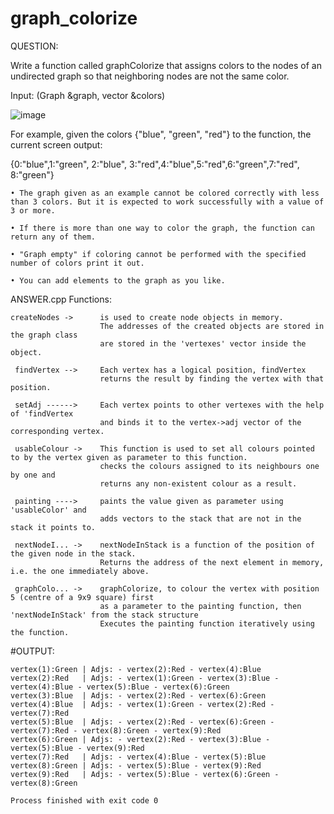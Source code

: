 # graph_colorize

QUESTION:

Write a function called graphColorize that assigns colors to the nodes of an undirected graph so that neighboring nodes are not the same color. 

Input: (Graph &graph, vector<string> &colors) 

![image](https://github.com/mevlt01001/graph_colorize/assets/114837266/16ba4abb-3327-4e58-a8b7-4f48b2d883b0)


For example, given the colors {"blue", "green", "red"} to the function, the current screen output:

{0:"blue",1:"green", 2:"blue", 3:"red",4:"blue",5:"red",6:"green",7:"red", 8:"green"}

    • The graph given as an example cannot be colored correctly with less than 3 colors. But it is expected to work successfully with a value of 3 or more. 
    
    • If there is more than one way to color the graph, the function can return any of them.
    
    • "Graph empty" if coloring cannot be performed with the specified number of colors print it out.
    
    • You can add elements to the graph as you like.

ANSWER.cpp Functions:
    
    createNodes ->      is used to create node objects in memory.
                        The addresses of the created objects are stored in the graph class
                        are stored in the 'vertexes' vector inside the object.
    
     findVertex -->     Each vertex has a logical position, findVertex
                        returns the result by finding the vertex with that position.
    
     setAdj ------>     Each vertex points to other vertexes with the help of 'findVertex
                        and binds it to the vertex->adj vector of the corresponding vertex.
    
     usableColour ->    This function is used to set all colours pointed to by the vertex given as parameter to this function.
                        checks the colours assigned to its neighbours one by one and
                        returns any non-existent colour as a result.
    
     painting ---->     paints the value given as parameter using 'usableColor' and
                        adds vectors to the stack that are not in the stack it points to.
    
     nextNodeI... ->    nextNodeInStack is a function of the position of the given node in the stack.
                        Returns the address of the next element in memory, i.e. the one immediately above.
    
     graphColo... ->    graphColorize, to colour the vertex with position 5 (centre of a 9x9 square) first
                        as a parameter to the painting function, then 'nextNodeInStack' from the stack structure
                        Executes the painting function iteratively using the function.


#OUTPUT:
    
    vertex(1):Green	| Adjs: - vertex(2):Red - vertex(4):Blue
    vertex(2):Red	| Adjs: - vertex(1):Green - vertex(3):Blue - vertex(4):Blue - vertex(5):Blue - vertex(6):Green
    vertex(3):Blue	| Adjs: - vertex(2):Red - vertex(6):Green
    vertex(4):Blue	| Adjs: - vertex(1):Green - vertex(2):Red - vertex(7):Red
    vertex(5):Blue	| Adjs: - vertex(2):Red - vertex(6):Green - vertex(7):Red - vertex(8):Green - vertex(9):Red
    vertex(6):Green	| Adjs: - vertex(2):Red - vertex(3):Blue - vertex(5):Blue - vertex(9):Red
    vertex(7):Red	| Adjs: - vertex(4):Blue - vertex(5):Blue
    vertex(8):Green	| Adjs: - vertex(5):Blue - vertex(9):Red
    vertex(9):Red	| Adjs: - vertex(5):Blue - vertex(6):Green - vertex(8):Green

    Process finished with exit code 0
